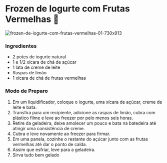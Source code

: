 # Frozen de Iogurte com Frutas Vermelhas :cake:

![frozen-de-iogurte-com-frutas-vermelhas-01-730x913](C:\Users\MAC\Desktop\frozen-de-iogurte-com-frutas-vermelhas-01-730x913.jpg)



### Ingredientes

- 2 potes de iogurte natural
- 1 e 1/2 xícara de chá de açúcar
- 1 lata de creme de leite
- Raspas de limão
- 1 xícara de chá de frutas vermelhas



 ### Modo de Preparo

1. Em um liquidificador, coloque o iogurte, uma xícara de açúcar, creme de leite e bata.
2. Transfira para um recipiente, adicione as raspas de limão, cubra com plástico filme e leve ao freezer por pelo menos seis horas.
3. Retire da geladeira, deixe amolecer um pouco e bata na batedeira até atingir uma consistência de creme.
4. Cubra e leve novamente ao freezer para firmar.
5. Em uma panela, cozinhe o restante do açúcar junto com as frutas vermelhas até dar o ponto de calda.
6. Assim que esfriar, leve para a geladeira.
7. Sirva tudo bem gelado